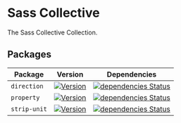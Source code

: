 # Sass Collective

The Sass Collective Collection.

## Packages

| Package | Version | Dependencies |
|---|---|---|
| ``direction`` | [![Version](https://flat.badgen.net/npm/v/@sass-collective/direction)](https://www.npmjs.com/package/@sass-collective/direction) | [![dependencies Status](https://david-dm.org/sass-collective/sass-collective/status.svg?style=flat-square&path=packages/direction)](https://david-dm.org/sass-collective/sass-collective?path=packages/direction) |
| ``property`` | [![Version](https://flat.badgen.net/npm/v/@sass-collective/property)](https://www.npmjs.com/package/@sass-collective/property) | [![dependencies Status](https://david-dm.org/sass-collective/sass-collective/status.svg?style=flat-square&path=packages/property)](https://david-dm.org/sass-collective/sass-collective?path=packages/property) |
| ``strip-unit`` | [![Version](https://flat.badgen.net/npm/v/@sass-collective/strip-unit)](https://www.npmjs.com/package/@sass-collective/strip-unit) | [![dependencies Status](https://david-dm.org/sass-collective/sass-collective/status.svg?style=flat-square&path=packages/strip-unit)](https://david-dm.org/sass-collective/sass-collective?path=packages/strip-unit) |
